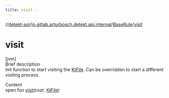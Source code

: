 ```yaml
---
title: visit -
---
```

//[detekt-api](../../index.md)/[io.gitlab.arturbosch.detekt.api.internal](../index.md)/[BaseRule](index.md)/[visit](visit.md)



# visit  
[jvm]  
Brief description  
Init function to start visiting the [KtFile](). Can be overridden to start a different visiting process.  
  
  
Content  
open fun [visit](visit.md)(root: [KtFile]())  



